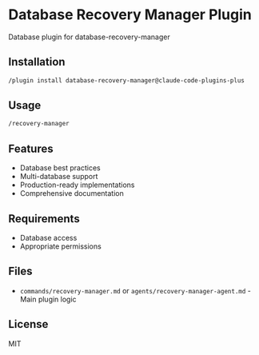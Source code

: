 # Database Recovery Manager Plugin

Database plugin for database-recovery-manager

## Installation

```bash
/plugin install database-recovery-manager@claude-code-plugins-plus
```

## Usage

```bash
/recovery-manager
```

## Features

- Database best practices
- Multi-database support
- Production-ready implementations
- Comprehensive documentation

## Requirements

- Database access
- Appropriate permissions

## Files

- `commands/recovery-manager.md` or `agents/recovery-manager-agent.md` - Main plugin logic

## License

MIT
